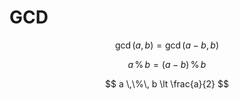 # GCD 


$$
\text{gcd}\, (a, b) = \text{gcd} \,(a - b, b)
$$

$$
a\, \% \, b = (a - b) \,\% \,b 
$$

$$
a \,\%\, b \lt \frac{a}{2}
$$


